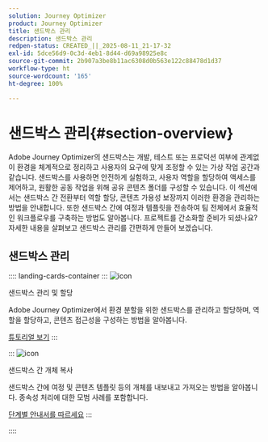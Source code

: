 ```yaml
---
solution: Journey Optimizer
product: Journey Optimizer
title: 샌드박스 관리
description: 샌드박스 관리
redpen-status: CREATED_||_2025-08-11_21-17-32
exl-id: 5dce56d9-0c3d-4eb1-8d44-d69a98925e8c
source-git-commit: 2b907a3be8b11ac6308d0b563e122c88478d1d37
workflow-type: ht
source-wordcount: '165'
ht-degree: 100%

---
```


# 샌드박스 관리{#section-overview}

Adobe Journey Optimizer의 샌드박스는 개발, 테스트 또는 프로덕션 여부에 관계없이 환경을 체계적으로 정리하고 사용자의 요구에 맞게 조정할 수 있는 가상 작업 공간과 같습니다. 샌드박스를 사용하면 안전하게 실험하고, 사용자 역할을 할당하여 액세스를 제어하고, 원활한 공동 작업을 위해 공유 콘텐츠 폴더를 구성할 수 있습니다. 이 섹션에서는 샌드박스 간 전환부터 역할 할당, 콘텐츠 가용성 보장까지 이러한 환경을 관리하는 방법을 안내합니다. 또한 샌드박스 간에 여정과 템플릿을 전송하여 팀 전체에서 효율적인 워크플로우를 구축하는 방법도 알아봅니다. 프로젝트를 간소화할 준비가 되셨나요? 자세한 내용을 살펴보고 샌드박스 관리를 간편하게 만들어 보겠습니다.

## 샌드박스 관리

:::: landing-cards-container
:::
![icon](https://cdn.experienceleague.adobe.com/icons/circle-play.svg)

샌드박스 관리 및 할당

Adobe Journey Optimizer에서 환경 분할을 위한 샌드박스를 관리하고 할당하며, 역할을 할당하고, 콘텐츠 접근성을 구성하는 방법을 알아봅니다.

[튜토리얼 보기](../using/administration/sandboxes.md)
:::

:::
![icon](https://cdn.experienceleague.adobe.com/icons/list-check.svg)

샌드박스 간 개체 복사

샌드박스 간에 여정 및 콘텐츠 템플릿 등의 개체를 내보내고 가져오는 방법을 알아봅니다. 종속성 처리에 대한 모범 사례를 포함합니다.

[단계별 안내서를 따르세요](../using/configuration/copy-objects-to-sandbox.md)
:::

::::
